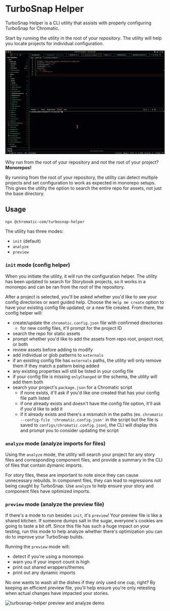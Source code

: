# TurboSnap Helper

TurboSnap Helper is a CLI utility that assists with properly configuring TurboSnap for Chromatic.

Start by running the utility in the root of your _repository_. The utility will help you locate projects for individual configuration.

![turbosnap-helper init demo](assets/turbosnap-helper-init.gif)

Why run from the root of your repository and not the root of your project?
**Monorepos!**

By running from the root of your repository, the utility can detect multiple projects and set configuration to work as expected in monorepo setups. This gives the utility the option to search the entire repo for assets, not just the base directory.

## Usage

```sh
npx @chromatic-com/turbosnap-helper
```

The utility has three modes:

-   `init` (default)
-   `analyze`
-   `preview`

### `init` mode (config helper)

When you initiate the utility, it will run the configuration helper. The utility has been updated to search for Storybook projects, so it works in a monorepo and can be ran from the root of the repository.

After a project is selected, you'll be asked whether you'd like to see your config directories or want guided help. Choose the `Help me create` option to have your existing config file updated, or a new file created. From there, the config helper will:

-   create/update the `chromatic.config.json` file with confirmed directories
    -   for new config files, it'll prompt for the project ID
-   search the repo for static assets
-   prompt whether you'd like to add the assets from repo root, project root, or both
-   review assets before adding to modify
-   add individual or glob patterns to `externals`
-   if an existing config file has `externals` paths, the utility will only remove them if they match a pattern being added
-   any existing properties will still be listed in your config file
-   if your config file is missing `onlyChanged` or the schema, the utility will add them both
-   search your project's `package.json` for a Chromatic script
    -   if none exists, it'll ask if you'd like one created that has your config file path listed
    -   if one already exists and doesn't have the config file option, it'll ask if you'd like to add it
    -   if it already exists and there's a mismatch in the paths (ex. `chromatic --config-file 'chromatic.config.json'` in the script but the file is saved to `configs/chromatic.config.json`), the CLI will display this and prompt you to consider updating the script

### `analyze` mode (analyze imports for files)

Using the `analyze` mode, the utility will search your project for any story files and corresponding component files, and provide a summary in the CLI of files that contain dymanic imports.

For story files, these are important to note since they can cause unnecessary rebuilds. In component files, they can lead to regressions not being caught by TurboSnap. Use `analyze` to help ensure your story and component files have optimized imports.

### `preview` mode (analyze the preview file)

If there's a mode to run besides `init`, it's `preview`! Your preview file is like a shared kitchen. If someone dumps salt in the sugar, everyone's cookies are going to taste a bit off. Since this file has such a huge impact on your testing, run this mode to help analyze whether there's optimization you can do to improve your TurboSnap builds.

Running the `preview` mode will:

-   detect if you're using a monorepo
-   warn you if your import count is high
-   print out shared wrappers/themes
-   print out any dynamic imports

No one wants to wash all the dishes if they only used one cup, right? By keeping an efficient preview file, you'll help ensure you're only retesting when actual changes have impacted your stories.

![turbosnap-helper preview and analyze demo](assets/turbosnap-helper-analyze-preview.gif)
